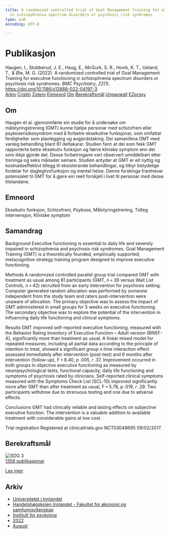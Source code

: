 ```yaml
---
title: A randomized controlled trial of Goal Management Training for executive functioning
  in schizophrenia spectrum disorders or psychosis risk syndromes
type: pub
encoding: UTF-8

---
```

<h1>Publikasjon</h1>
<article id="csl-bib-container-JVBMTQTC" class="csl-bib-container">
  <div class="csl-bib-body"> <div class="csl-entry">Haugen, I., Stubberud, J. E., Haug, E., McGurk, S. R., Hovik, K. T., Ueland, T., &#38; Øie, M. G. (2022). A randomized controlled trial of Goal Management Training for executive functioning in schizophrenia spectrum disorders or psychosis risk syndromes. <i>BMC Psychiatry</i>, <i>22</i>(1). <a href="https://doi.org/10.1186/s12888-022-04197-3">https://doi.org/10.1186/s12888-022-04197-3</a></div> </div>
  <div class="csl-bib-buttons">
    <a href="#taxonomy-article-JVBMTQTC" alt="archive" class="csl-bib-button">Arkiv</a>
    <a href="https://app.cristin.no/results/show.jsf?id=2042608" alt="Cristin" class="csl-bib-button">Cristin</a>
    <a href="http://zotero.org/groups/5881554/items/JVBMTQTC" alt="Zotero" class="csl-bib-button">Zotero</a>
    <a href="#keywords-article-JVBMTQTC" alt="keywords" class="csl-bib-button">Emneord</a>
    <a href="#about-article-JVBMTQTC" alt="about_pub" class="csl-bib-button">Om</a>
    <a href="#sdg-article-JVBMTQTC" alt="sdg" class="csl-bib-button">Berekraftsmål</a>
    <a href="https://bmcpsychiatry.biomedcentral.com/counter/pdf/10.1186/s12888-022-04197-3" alt="Unpaywall" class="csl-bib-button">Unpaywall</a>
    <a href="https://bmcpsychiatry.biomedcentral.com/counter/pdf/10.1186/s12888-022-04197-3" alt="EZproxy" class="csl-bib-button">EZproxy</a>
  </div>
  <div id="csl-bib-meta-container-JVBMTQTC"></div>
</article>
<div id="csl-bib-meta-JVBMTQTC" class="csl-bib-meta">
  <article id="about-article-JVBMTQTC" class="about_pub-article">
    <h1>Om</h1>
    Haugen et al. gjennomførte ein studie for å undersøke om målstyringstrening (GMT) kunne hjelpe personar med schizofreni eller psykoserisikosyndrom med å forbetre eksekutive funksjonar, som omfattar ferdigheiter som planlegging og avgjerdstaking. Dei samanlikna GMT med vanleg behandling blant 81 deltakarar. Studien fann at dei som fekk GMT rapporterte betre eksekutiv funksjon og færre kliniske symptom enn dei som ikkje gjorde det. Desse forbetringane vart observert umiddelbart etter treninga og seks månader seinare. Studien antyder at GMT er eit nyttig og kostnadseffektivt tillegg til eksisterande behandlingar, og tilbyr betydelige fordelar for dagleglivsfunksjon og mental helse. Denne forskinga framhevar potensialet til GMT for å gjere ein reell forskjell i livet til personar med desse tilstandane.
  </article>
  <article id="keywords-article-JVBMTQTC" class="keywords-article">
    <h1>Emneord</h1>
    Eksekutiv funksjon, Schizofreni, Psykose, Målstyringstrening, Tidleg intervensjon, Kliniske symptom
  </article>
  <article id="abstract-article-JVBMTQTC" class="abstract-article">
    <h1>Samandrag</h1>
    Background 
Executive functioning is essential to daily life and severely impaired in schizophrenia and psychosis risk syndromes. Goal Management Training (GMT) is a theoretically founded, empirically supported, metacognitive strategy training program designed to improve executive functioning. 
 
Methods 
A randomized controlled parallel group trial compared GMT with treatment as usual among 81 participants (GMT, n = 39 versus Wait List Controls, n = 42) recruited from an early intervention for psychosis setting. Computer generated random allocation was performed by someone independent from the study team and raters post-intervention were unaware of allocation. The primary objective was to assess the impact of GMT administered in small groups for 5 weeks on executive functioning. The secondary objective was to explore the potential of the intervention in influencing daily life functioning and clinical symptoms. 
 
Results 
GMT improved self-reported executive functioning, measured with the Behavior Rating Inventory of Executive Function – Adult version (BRIEF-A), significantly more than treatment as usual. A linear mixed model for repeated measures, including all partial data according to the principle of intention to treat, showed a significant group x time interaction effect assessed immediately after intervention (post-test) and 6 months after intervention (follow-up), F = 8.40, p .005, r .37. Improvement occurred in both groups in objective executive functioning as measured by neuropsychological tests, functional capacity, daily life functioning and symptoms of psychosis rated by clinicians. Self-reported clinical symptoms measured with the Symptoms Check List (SCL-10) improved significantly more after GMT than after treatment as usual, F = 5.78, p .019, r .29. Two participants withdrew due to strenuous testing and one due to adverse effects. 
 
Conclusions 
GMT had clinically reliable and lasting effects on subjective executive function. The intervention is a valuable addition to available treatment with considerable gains at low cost. 
 
Trial registration 
Registered at clinicaltrials.gov NCT03048695 09/02/2017.
  </article>
  <article id="sdg-article-JVBMTQTC" class="sdg-article">
    <h1>Berekraftsmål</h1>
    <div class="sdg-container"><div id="sdg3" class="sdg">
        <img src="{{< params subfolder >}}images/sdg/sdg03_nn.png" class="image" alt="SDG 3">
        <div class="sdg-overlay">
          <a href="/nn/archive/?key=?sdg=3#archive" class="sdg-publication-count"><span>1358</span> publikasjonar</a>
          <p><a href="https://fn.no/om-fn/fns-baerekraftsmaal/god-helse-og-livskvalitet?lang=nno-NO" class="sdg-read-more">Les meir</a></p>
        </div>
      </div></div>
  </article>
  <article id="taxonomy-article-JVBMTQTC" class="taxonomy-article">
    <h1>Arkiv</h1>
    <ul>
      <li>
        <a href="/nn/archive/?key=3DCRN523">Universitetet i Innlandet</a>
      </li>
      <li>
        <a href="/nn/archive/?key=DU8Q9LN9">Handelshøgskolen Innlandet - Fakultet for økonomi og samfunnsvitenskap</a>
      </li>
      <li>
        <a href="/nn/archive/?key=KTD9NXA8">Institutt for psykologi</a>
      </li>
      <li>
        <a href="/nn/archive/?key=AEVGZCNC">2022</a>
      </li>
      <li>
        <a href="/nn/archive/?key=CF8HB9HA">August</a>
      </li>
    </ul>
  </article>
</div>
